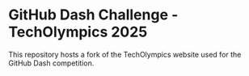 # GitHub Dash Challenge - TechOlympics 2025

This repository hosts a fork of the TechOlympics website used for the GitHub Dash competition.
